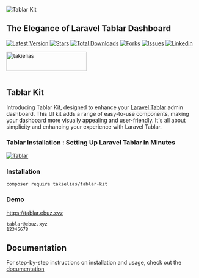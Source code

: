 ![Tablar Kit](https://github.com/takielias/tablar-kit/assets/38932580/01368611-4a55-4a32-be32-7f4d8ccfe6fe)

## The Elegance of Laravel Tablar Dashboard

[![Latest Version](https://img.shields.io/packagist/v/takielias/tablar-kit?color=blue&label=release&style=for-the-badge)](https://packagist.org/packages/takielias/tablar-kit)
[![Stars](https://img.shields.io/github/stars/takielias/tablar-kit?color=rgb%2806%20189%20248%29&label=stars&style=for-the-badge)](https://packagist.org/packages/takielias/tablar-kit)
[![Total Downloads](https://img.shields.io/packagist/dt/takielias/tablar-kit.svg?color=rgb%28249%20115%2022%29&style=for-the-badge)](https://packagist.org/packages/takielias/tablar-kit)
[![Forks](https://img.shields.io/github/forks/takielias/tablar-kit?color=rgb%28134%20115%2022%29&style=for-the-badge)](https://packagist.org/packages/takielias/tablar-kit)
[![Issues](https://img.shields.io/github/issues/takielias/tablar-kit?color=rgb%28134%20239%20128%29&style=for-the-badge)](https://packagist.org/packages/takielias/tablar-kit)
[![Linkedin](https://img.shields.io/badge/-LinkedIn-black.svg?logo=linkedin&color=rgba(235%2068%2050)&style=for-the-badge)](https://linkedin.com/in/takielias)



<a href="https://www.buymeacoffee.com/takielias" target="_blank"> <img align="left" src="https://cdn.buymeacoffee.com/buttons/v2/default-yellow.png" height="50" width="210" alt="takielias" /></a>

<br/>
<br/>

<!-- PROJECT LOGO -->

<p align="center">

<br/> 

## Tablar Kit

Introducing Tablar Kit, designed to enhance your [Laravel Tablar](https://github.com/takielias/tablar) admin dashboard. This UI kit adds a range of easy-to-use
components, making your dashboard more visually appealing and user-friendly. It's all about simplicity and enhancing
your experience with Laravel Tablar.

### Tablar Installation : Setting Up Laravel Tablar in Minutes

[![Tablar](https://img.youtube.com/vi/ka26mSdmvIQ/0.jpg)](https://www.youtube.com/watch?v=ka26mSdmvIQ)

### Installation

```shell
composer require takielias/tablar-kit
```

### Demo

https://tablar.ebuz.xyz

```shell
tablar@ebuz.xyz
12345678
```

## Documentation

For step-by-step instructions on installation and usage, check out the [documentation](https://tablar.ebuz.xyz/docs/4.0/tablar-kit)

<br>

<!-- MARKDOWN LINKS & IMAGES -->
<!-- https://www.markdownguide.org/basic-syntax/#reference-style-links -->

[contributors-shield]: https://img.shields.io/github/contributors/takielias/tablar-kit.svg?style=flat-square

[contributors-url]: https://github.com/takielias/tablar-kit/graphs/contributors

[forks-shield]: https://img.shields.io/github/forks/takielias/tablar-kit.svg?style=flat-square

[forks-url]: https://github.com/takielias/tablar-kit/network/members

[stars-shield]: https://img.shields.io/github/stars/takielias/tablar-kit.svg?style=flat-square

[stars-url]: https://github.com/takielias/tablar-kit/stargazers

[issues-shield]: https://img.shields.io/github/issues/takielias/tablar-kit.svg?style=flat-square

[issues-url]: https://github.com/takielias/tablar-kit/issues

[license-shield]: https://img.shields.io/github/license/takielias/tablar-kit.svg?style=flat-square

[license-url]: https://github.com/takielias/tablar-kit/blob/master/LICENSE.txt

[linkedin-shield]: https://img.shields.io/badge/-LinkedIn-black.svg?style=flat-square&logo=linkedin&colorB=555

[linkedin-url]: https://linkedin.com/in/takielias

[product-screenshot]: images/screenshot.png

[ico-version]: https://img.shields.io/packagist/v/takielias/tablar-kit.svg?style=flat-square

[ico-downloads]: https://img.shields.io/packagist/dt/takielias/tablar-kit.svg?style=flat-square

[link-packagist]: https://packagist.org/packages/takielias/tablar-kit

[link-downloads]: https://packagist.org/packages/takielias/tablar-kit

[link-author]: https://github.com/takielias
